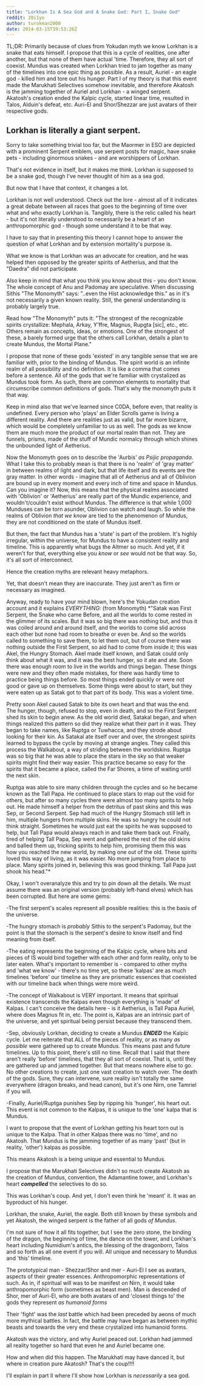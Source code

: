 ```yaml
---
title: "Lorkhan Is A Sea God and A Snake God: Part I, Snake God"
reddit: 20i1yo
author: turokman2000
date: 2014-03-15T19:53:26Z
---
```


TL;DR:
Primarily because of clues from Yokudan myth we know Lorkhan is a snake that eats himself.  I propose that this is a cycle of realities, one after another, but that none of them have actual 'time.  Therefore, they all sort of coexist.  Mundus was created when Lorkhan tried to jam together as many of the timelines into one epic thing as possible.  As a result, Auriel - an eagle god - killed him and tore out his hunger.  Part I of my theory is that this event made the Marukhati Selectives somehow inevitable, and therefore Akatosh is the jamming together of Auriel and Lorkhan - a winged serpent.  Akatosh's creation ended the Kalpic cycle, started linear time, resulted in Talos, Alduin's defeat, etc.  Auri-El and Shor/Shezzar are just avatars of their respective gods.

Lorkhan is literally a giant serpent.
-----
Sorry to take something trivial too far, but the Maormer in ESO are depicted with a prominent Serpent emblem, use serpent posts for magic, have snake pets - including ginormous snakes - and are worshippers of Lorkhan.

That's not evidence in itself, but it makes me think.  Lorkhan *is* supposed to be a snake god, though I've never thought of him as a sea god.

But now that I have that context, it changes a lot.

Lorkhan is not well understood.  Check out the lore - almost all of it indicates a great debate between all races that goes to the beginning of time over what and who exactly Lorkhan is.  Tangibly, there is the relic called his heart - but it's not literally understood to necessarily be a heart of an anthropomorphic god - though some understand it to be that way.

I have to say that in presenting this theory I cannot hope to answer the question of what Lorkhan and by extension mortality's purpose is.

What we know is that Lorkhan was an advocate for creation, and he was helped then opposed by the greater spirits of Aetherius, and that the "Daedra" did not participate.

Also keep in mind that what you think you know about this - you don't know.  The whole concept of Anu and Padomay are speculative.  When discussing Sithis "The Monomyth" says: "..even the Hist acknowledge this." as in it's not necessarily a given known reality.  Still, the general understanding is probably largely true.

Read how "The Monomyth" puts it: "The strongest of the recognizable spirits crystallize: Mephala, Arkay, Y'ffre, Magnus, Rupgta [sic], etc., etc. Others remain as concepts, ideas, or emotions. One of the strongest of these, a barely formed urge that the others call Lorkhan, details a plan to create Mundus, the Mortal Plane."

I propose that none of these gods 'existed' in any tangible sense that we are familiar with, prior to the binding of Mundus.  The spirit world is an infinite realm of all possibility and no definition.  It is like a comma that comes before a sentence.  All of the gods that we're familiar with crystalized as Mundus took form.  As such, there are common elements to mortality that circumscribe common definitions of gods.  That's why the monomyth puts it that way.

Keep in mind also that we've learned since C0DA, before even, that reality is undefined.  Every person who 'plays' an Elder Scrolls game is living a different reality.  And there are realities just as valid, but far more bizarre, which would be completely unfamiliar to us as well.  The gods as we know them are much more the product of our mortal realm than not.  They are funnels, prisms, made of the stuff of Mundic normalcy through which shines the unbounded light of Aetherius.

Now the Monomyth goes on to describe the 'Aurbis' *as Psijic propaganda*.  What I take this to probably mean is that there is no 'realm' of 'gray matter' in between realms of light and dark, but that life itself and its events are the gray matter.  In other words - imagine that all of Aetherius and all of Oblivion are bound up in every moment and every inch of time and space in Mundus.  Can you imagine it?  Now, this means that the physical realms associated with 'Oblivion' or 'Aetherius' are really part of the Mundic experience, and wouldn't/couldn't exist without Mundus.  The difference is that while 1,000 Munduses can be torn asunder, Oblivion can watch and laugh.  So while the realms of Oblivion *that we know* are tied to the phenomenon of Mundus, they are not conditioned on the state of Mundus itself.

But then, the fact that Mundus has a 'state' is part of the problem.  It's highly irregular, within the universe, for Mundus to have a consistent reality and timeline.  This is apparently what bugs the Altmer so much.  And yet, if it weren't for that, everything else you *know* or *see* would not be that way.  So, it's all sort of interconnect.

Hence the creation myths are relevant heavy metaphors.

Yet, that doesn't mean they are inaccurate.  They just aren't as firm or necessary as imagined.

Anyway, ready to have your mind blown, here's the Yokudan creation account and it explains *EVERYTHING*: 
(from Monomyth)
*"Satak was First Serpent, the Snake who came Before, and all the worlds to come rested in the glimmer of its scales. But it was so big there was nothing but, and thus it was coiled around and around itself, and the worlds to come slid across each other but none had room to breathe or even be. And so the worlds called to something to save them, to let them out, but of course there was nothing outside the First Serpent, so aid had to come from inside it; this was Akel, the Hungry Stomach. Akel made itself known, and Satak could only think about what it was, and it was the best hunger, so it ate and ate. Soon there was enough room to live in the worlds and things began. These things were new and they often made mistakes, for there was hardly time to practice being things before. So most things ended quickly or were not good or gave up on themselves. Some things were about to start, but they were eaten up as Satak got to that part of its body. This was a violent time.

Pretty soon Akel caused Satak to bite its own heart and that was the end. The hunger, though, refused to stop, even in death, and so the First Serpent shed its skin to begin anew. As the old world died, Satakal began, and when things realized this pattern so did they realize what their part in it was. They began to take names, like Ruptga or Tuwhacca, and they strode about looking for their kin. As Satakal ate itself over and over, the strongest spirits learned to bypass the cycle by moving at strange angles. They called this process the Walkabout, a way of striding between the worldskins. Ruptga was so big that he was able to place the stars in the sky so that weaker spirits might find their way easier. This practice became so easy for the spirits that it became a place, called the Far Shores, a time of waiting until the next skin.

Ruptga was able to sire many children through the cycles and so he became known as the Tall Papa. He continued to place stars to map out the void for others, but after so many cycles there were almost too many spirits to help out. He made himself a helper from the detritus of past skins and this was Sep, or Second Serpent. Sep had much of the Hungry Stomach still left in him, multiple hungers from multiple skins. He was so hungry he could not think straight. Sometimes he would just eat the spirits he was supposed to help, but Tall Papa would always reach in and take them back out. Finally, tired of helping Tall Papa, Sep went and gathered the rest of the old skins and balled them up, tricking spirits to help him, promising them this was how you reached the new world, by making one out of the old. These spirits loved this way of living, as it was easier. No more jumping from place to place. Many spirits joined in, believing this was good thinking. Tall Papa just shook his head."*

Okay, I won't overanalyze this and try to pin down all the details.  We must assume there was an original version (probably left-hand elves) which has been corrupted.  But here are some gems:

-The first serpent's scales represent all possible realities: this is the basis of the universe.

-The hungry stomach is *probably* Sithis to the serpent's Padomay, but the point is that the stomach is the serpent's desire to know itself and find meaning from itself.

-The eating represents the beginning of the Kalpic cycle, where bits and pieces of IS would bind together with each other and form reality, only to be later eaten.  What's important to remember is - compared to other myths and 'what we know' - there's no time yet, so these 'kalpas' are as much timelines 'before' our timeline as they are prismatic essences that coexisted with our timeline back when things were more weird.

-The concept of Walkabout is VERY important.  It means that spiritual existence transcends the Kalpas even though everything is 'made' of Kalpas.  I can't conceive the details here - is it Aetherius, is Tall Papa Auriel, where does Magnus fit in, etc.  The point is, Kalpas are an intrinsic part of the universe, and yet spiritual being persist because they transcend them.

-Sep, obviously Lorkhan, deciding to create a Mundus ***ENDED*** the Kalpic cycle.  Let me reiterate that ALL of the pieces of reality, or as many *as possible* were gathered up to create Mundus.  This means past and future timelines.  Up to this point, there's still no time.  Recall that I said that there aren't really 'before' timelines, that they all sort of coexist.  That is, until they are gathered up and jammed together.  But that means nowhere else to go.  No other creations to create, just one vast creation to watch over.  The death of the gods.  Sure, they can intervene, sure reality isn't totally the same everywhere (dragon breaks, and head canon), but it's one Nirn, one Tamriel if you will.

-Finally, Auriel/Ruptga punishes Sep by ripping his 'hunger', his heart out.  This event is not common to the Kalpas, it is unique to the 'one' kalpa that is Mundus.


I want to propose that the event of Lorkhan getting his heart torn out is unique to the Kalpa.  That in other Kalpas there was no 'time', and no Akatosh.  That Mundus is the jamming together of as many 'past' (but in reality, 'other') kalpas as possible.

This means Akatosh is a being unique and essential to Mundus.

I propose that the Marukhati Selectives didn't so much create Akatosh as the creation of Mundus, convention, the Adamantine tower, and Lorkhan's heart ***compelled*** the selectives to do so.

This was Lorkhan's coup.  And yet, I don't even think he 'meant' it.  It was an byproduct of his hunger.

Lorkhan, the snake, Auriel, the eagle.  Both still known by these symbols and yet Akatosh, the winged serpent is the father of all gods *of Mundus*.

I'm not sure of how it all fits together, but I see the zero stone, the binding of the dragon, the beginning of time, the dance on the tower, and Lorkhan's heart including Numidium's antics, the blessing of the dragonborn, Talos and so forth as all one event if you will.  All unique and necessary to Mundus and 'this' timeline.

The prototypical man - Shezzar/Shor and mer - Auri-El I see as avatars, aspects of their greater essences.  Anthropomorphic representations of such.  As in, if spiritual will was to be manifest on Nirn, it would take anthropomorphic form (sometimes as beast men).  Man is descended of Shor, mer of Auri-El, who are both avatars of and 'closest things to' the gods they represent *as humanoid forms*

Their 'fight' was the *last* battle which had been preceded by aeons of much more mythical battles.  In fact, the battle may have began as between mythic beasts and towards the very end these crystalized into humanoid forms.

Akatosh was the victory, and why Auriel peaced out.  Lorkhan had jammed all reality together so hard that even he and Auriel became one.

How and when did this happen.  The Marukhati may have danced it, but where in creation pure Akatosh?  That's the coup!!!!

I'll explain in part II where I'll show how Lorkhan is *necessarily* a sea god.
